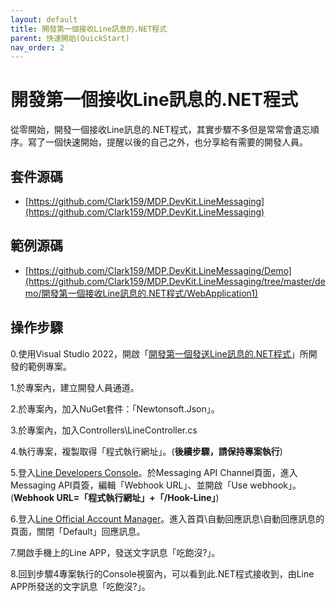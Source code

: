 ```yaml
---
layout: default
title: 開發第一個接收Line訊息的.NET程式
parent: 快速開始(QuickStart)
nav_order: 2
---
```



# 開發第一個**接收**Line訊息的.NET程式

從零開始，開發一個接收Line訊息的.NET程式，其實步驟不多但是常常會遺忘順序。寫了一個快速開始，提醒以後的自己之外，也分享給有需要的開發人員。


## 套件源碼

- [https://github.com/Clark159/MDP.DevKit.LineMessaging](https://github.com/Clark159/MDP.DevKit.LineMessaging)


## 範例源碼

- [https://github.com/Clark159/MDP.DevKit.LineMessaging/Demo](https://github.com/Clark159/MDP.DevKit.LineMessaging/tree/master/demo/開發第一個接收Line訊息的.NET程式/WebApplication1)


## 操作步驟

0.使用Visual Studio 2022，開啟「[開發第一個發送Line訊息的.NET程式](https://clark159.github.io/MDP.DevKit.LineMessaging/Pages/開發第一個發送Line訊息的.NET程式/Index.html)」所開發的範例專案。

1.於專案內，建立開發人員通道。

2.於專案內，加入NuGet套件：「Newtonsoft.Json」。

3.於專案內，加入Controllers\LineController.cs

4.執行專案，複製取得「程式執行網址」。(**後續步驟，請保持專案執行**)

5.登入[Line Developers Console](https://developers.line.biz/console/)。於Messaging API Channel頁面，進入Messaging API頁簽，編輯「Webhook URL」、並開啟「Use webhook」。(**Webhook URL=「程式執行網址」+「/Hook-Line」**)

6.登入[Line Official Account Manager](https://manager.line.biz/)。進入首頁\自動回應訊息\自動回應訊息的頁面，關閉「Default」回應訊息。

7.開啟手機上的Line APP，發送文字訊息「吃飽沒?」。

8.回到步驟4專案執行的Console視窗內，可以看到此.NET程式接收到，由Line APP所發送的文字訊息「吃飽沒?」。

